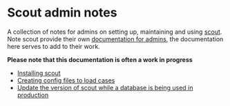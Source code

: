 # Scout admin notes

A collection of notes for admins on setting up, maintaining and using [scout](https://github.com/Clinical-Genomics/scout). Note scout provide their own [documentation for admins](https://github.com/Clinical-Genomics/scout/tree/master/docs/admin-guide), the documentation here serves to add to their work.

**Please note that this documentation is often a work in progress**

- [Installing scout](./installation_scout.md)
- [Creating config files to load cases](./config_files.md)
- [Update the version of scout while a database is being used in production](./update_scout_in_production.md)
